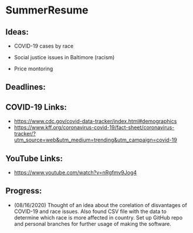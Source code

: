 # SummerResume

## Ideas:
- COVID-19 cases by race

- Social justice issues in Baltimore (racism)

- Price montoring


## Deadlines:

## COVID-19 Links:
- https://www.cdc.gov/covid-data-tracker/index.html#demographics
- https://www.kff.org/coronavirus-covid-19/fact-sheet/coronavirus-tracker/?utm_source=web&utm_medium=trending&utm_campaign=covid-19

## YouTube Links:
- https://www.youtube.com/watch?v=nRgfmv9Jog4

## Progress:

- (08/16/2020) Thought of an idea about the corelation of disvantages of COVID-19 and race issues.  Also found CSV file with the data to determine which race is more affected in country. Set up GitHub repo and personal branches for further usage of making the software.
